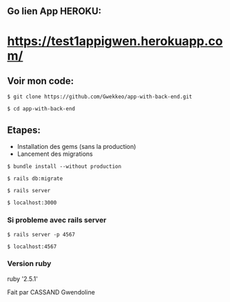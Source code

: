 ## Go lien App HEROKU:
# https://test1appigwen.herokuapp.com/

## Voir mon code:
```
$ git clone https://github.com/Gwekkeo/app-with-back-end.git
```
```
$ cd app-with-back-end
```

## Etapes:
* Installation des gems (sans la production)
* Lancement des migrations

```
$ bundle install --without production
```
```
$ rails db:migrate
```
```
$ rails server
```

```
$ localhost:3000
```

### Si probleme avec rails server
```
$ rails server -p 4567
```
```
$ localhost:4567
```

### Version ruby
ruby '2.5.1'

Fait par CASSAND Gwendoline
